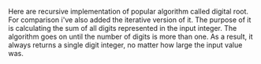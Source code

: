 Here are recursive implementation of popular algorithm called digital root. For comparison i've also added the iterative version of it.
The purpose of it is calculating the sum of all digits represented in the input integer.
The algorithm goes on until the number of digits is more than one. As a result, it always returns
a single digit integer, no matter how large the input value was.
